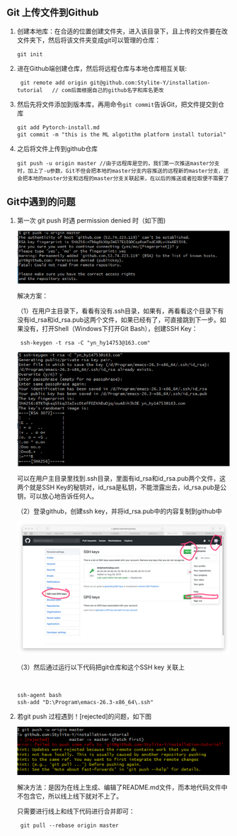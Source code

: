## Git 上传文件到Github

1. 创建本地库：在合适的位置创建文件夹，进入该目录下，且上传的文件要在改文件夹下，然后将该文件夹变成git可以管理的仓库：

    ``` git init
    git init
    ```
2. 进在Github端创建仓库，然后将远程仓库与本地仓库相互关联:

    ``` 
     git remote add origin git@github.com:Stylite-Y/installation-tutorial 	// com后面根据自己的github名字和库名更改
    ```

3. 然后先将文件添加到版本库，再用命令`git commit`告诉Git，把文件提交到仓库

    ``` 
    git add Pytorch-install.md
    git commit -m "this is the ML algotithm platform install tutorial"
    ```

4. 之后将文件上传到github仓库

    ``` 
    git push -u origin master //由于远程库是空的，我们第一次推送master分支时，加上了-u参数，Git不但会把本地的master分支内容推送的远程新的master分支，还会把本地的master分支和远程的master分支关联起来，在以后的推送或者拉取便不需要了
    ```

    

## Git中遇到的问题

1. 第一次 git push 时遇 permission denied 时（如下图)

    ![git_1](https://raw.githubusercontent.com/Stylite-Y/MyTypora/master/img/git_1.PNG)

    解决方案：

    （1）在用户主目录下，看看有没有.ssh目录，如果有，再看看这个目录下有没有id_rsa和id_rsa.pub这两个文件，如果已经有了，可直接跳到下一步。如果没有，打开Shell（Windows下打开Git Bash），创建SSH Key：

    ```
     ssh-keygen -t rsa -C "yn_hy14753@163.com"
    ```

    ![ssh_computer](https://raw.githubusercontent.com/Stylite-Y/MyTypora/master/img/ssh_computer.PNG)

    可以在用户主目录里找到.ssh目录，里面有id_rsa和id_rsa.pub两个文件，这两个就是SSH Key的秘钥对，id_rsa是私钥，不能泄露出去，id_rsa.pub是公钥，可以放心地告诉任何人。

    （2）登录github，创建ssh key，并将id_rsa.pub中的内容复制到github中

    ![ssh-git](https://raw.githubusercontent.com/Stylite-Y/MyTypora/master/img/ssh-git.png)

    （3）然后通过运行以下代码把git仓库和这个SSH key 关联上

    ​	

    ```
    ssh-agent bash
    ssh-add "D:\Program\emacs-26.3-x86_64\.ssh"
    ```

    

2. 若git push 过程遇到！[rejected]的问题，如下图

    ![rejected](https://raw.githubusercontent.com/Stylite-Y/MyTypora/master/img/rejected.PNG)

    解决方法：是因为在线上生成、编辑了README.md文件，而本地代码文件中不包含它，所以线上线下就对不上了。

    只需要进行线上和线下代码进行合并即可：

    ```
     git pull --rebase origin master
    ```

    

    

    

